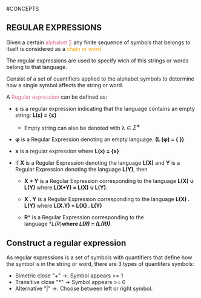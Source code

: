 
#CONCEPTS 

## REGULAR EXPRESSIONS

Given a certain <span style="color:#db7093;">alphabet ∑</span> any finite sequence of symbols that belongs to itself is considered as a <span style="color:orange;">chain or word</span>

The regular expressions are used to specify wich of this strings or words belong to that language. 

Consist of a set of cuantifiers applied to the alphabet symbols to determine how a single symbol affects the string or word. 

A <span style="color:#db7093;">Regular expression</span> can be defined as: 

* **ε** is a regular expression indicating that the language contains an empty string: **L(ε) = {ε}**
	* Empty string can also be denoted with λ ∈ $Σ^∗$
*  **φ** is a Regular Expression denoting an empty language. **(L (φ) = { })**
* **x** is a regular expression where **L(x) = {x}**
* If **X** is a Regular Expression denoting the language **L(X)** and **Y** is a Regular Expression denoting the language **L(Y)**, then
    
    - **X + Y** is a Regular Expression corresponding to the language **L(X) ∪ L(Y)** where **L(X+Y) = L(X) ∪ L(Y)**.
        
    - **X . Y** is a Regular Expression corresponding to the language **L(X) . L(Y)** where **L(X.Y) = L(X) . L(Y)**
        
    - **R*** is a Regular Expression corresponding to the language **L(R*)**where **L(R*) = (L(R))***

## Construct a regular expression 

As regular expressions is a set of symbols with quantifiers that define how the symbol is in the string or word, there are 3 types of quantifers symbols: 
* Simetric close "+"   ->.  Symbol appears >= 1
* Transitive close "*"  ->  Symbol appears >= 0
* Alternative "|"        ->.   Choose between left or right symbol. 